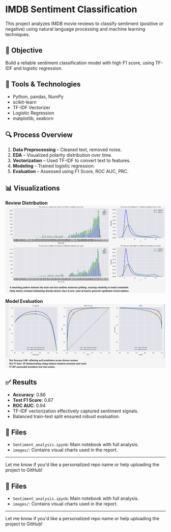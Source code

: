 # IMDB Sentiment Classification

This project analyzes IMDB movie reviews to classify sentiment (positive or negative) using natural language processing and machine learning techniques.

## 🎯 Objective
Build a reliable sentiment classification model with high F1 score, using TF-IDF and logistic regression.

## 🧰 Tools & Technologies
- Python, pandas, NumPy
- scikit-learn
- TF-IDF Vectorizer
- Logistic Regression
- matplotlib, seaborn

## 🔍 Process Overview
1. **Data Preprocessing** – Cleaned text, removed noise.
2. **EDA** – Visualized polarity distribution over time.
3. **Vectorization** – Used TF-IDF to convert text to features.
4. **Modeling** – Trained logistic regression.
5. **Evaluation** – Assessed using F1 Score, ROC AUC, PRC.

## 📊 Visualizations

**Review Distribution**
![Train-Test Review Split](images/Train_test_split_distribution.png)

**Model Evaluation**
![Model Performance](images/model_evaluation_curves.png)

## ✅ Results
- **Accuracy**: 0.86
- **Test F1 Score**: 0.87
- **ROC AUC**: 0.94
- TF-IDF vectorization effectively captured sentiment signals.
- Balanced train-test split ensured robust evaluation.

## 📁 Files
- `Sentiment_analysis.ipynb`: Main notebook with full analysis.
- `images/`: Contains visual charts used in the report.

---

Let me know if you'd like a personalized repo name or help uploading the project to GitHub!

## 📁 Files
- `Sentiment_analysis.ipynb`: Main notebook with full analysis.
- `images/`: Contains visual charts used in the report.

---

Let me know if you'd like a personalized repo name or help uploading the project to GitHub!
